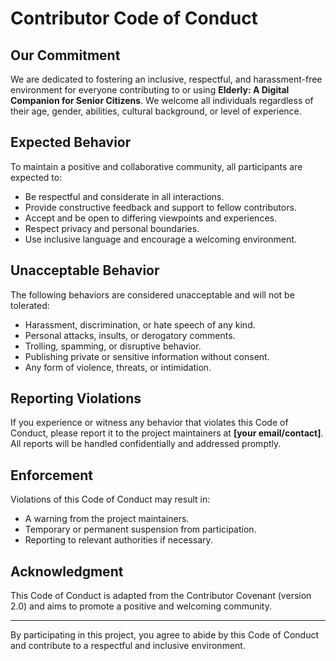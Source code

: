 # Contributor Code of Conduct

## Our Commitment

We are dedicated to fostering an inclusive, respectful, and harassment-free environment for everyone contributing to or using **Elderly: A Digital Companion for Senior Citizens**. We welcome all individuals regardless of their age, gender, abilities, cultural background, or level of experience.

## Expected Behavior

To maintain a positive and collaborative community, all participants are expected to:

- Be respectful and considerate in all interactions.
- Provide constructive feedback and support to fellow contributors.
- Accept and be open to differing viewpoints and experiences.
- Respect privacy and personal boundaries.
- Use inclusive language and encourage a welcoming environment.

## Unacceptable Behavior

The following behaviors are considered unacceptable and will not be tolerated:

- Harassment, discrimination, or hate speech of any kind.
- Personal attacks, insults, or derogatory comments.
- Trolling, spamming, or disruptive behavior.
- Publishing private or sensitive information without consent.
- Any form of violence, threats, or intimidation.

## Reporting Violations

If you experience or witness any behavior that violates this Code of Conduct, please report it to the project maintainers at **[your email/contact]**. All reports will be handled confidentially and addressed promptly.

## Enforcement

Violations of this Code of Conduct may result in:

- A warning from the project maintainers.
- Temporary or permanent suspension from participation.
- Reporting to relevant authorities if necessary.

## Acknowledgment

This Code of Conduct is adapted from the Contributor Covenant (version 2.0) and aims to promote a positive and welcoming community.

---

By participating in this project, you agree to abide by this Code of Conduct and contribute to a respectful and inclusive environment.


